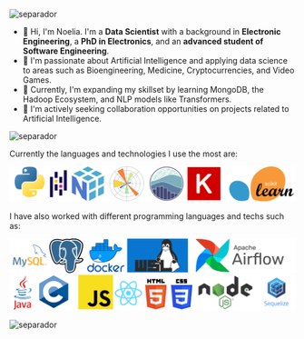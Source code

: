 ![separador](https://i.imgur.com/4gX5WFr.png)

* 👋 Hi, I'm Noelia. I'm a **Data Scientist** with a background in **Electronic Engineering**, a **PhD in Electronics**, and an **advanced student of Software Engineering**.<br>
* 👀 I'm passionate about Artificial Intelligence and applying data science to areas such as Bioengineering, Medicine, Cryptocurrencies, and Video Games.<br>
* 🌱 Currently, I'm expanding my skillset by learning MongoDB, the Hadoop Ecosystem, and NLP models like Transformers.<br>
* 💞️ I'm actively seeking collaboration opportunities on projects related to Artificial Intelligence.

![separador](https://i.imgur.com/4gX5WFr.png)

Currently the languages and technologies I use the most are:

![tech-stack](./imgs/technologies_white.svg)

I have also worked with different programming languages and techs such as:

![tech-stack2](./imgs/technologies_pt3_white.svg)
![tech-stack3](./imgs/technologies_pt4_white.svg)

![separador](https://i.imgur.com/4gX5WFr.png)

<!---
PhDNoe/PhDNoe is a ✨ special ✨ repository because its `README.md` (this file) appears on your GitHub profile.
You can click the Preview link to take a look at your changes.
--->
